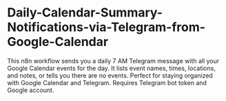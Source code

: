 # Daily-Calendar-Summary-Notifications-via-Telegram-from-Google-Calendar
This n8n workflow sends you a daily 7 AM Telegram message with all your Google Calendar events for the day. It lists event names, times, locations, and notes, or tells you there are no events. Perfect for staying organized with Google Calendar and Telegram. Requires Telegram bot token and Google account.
